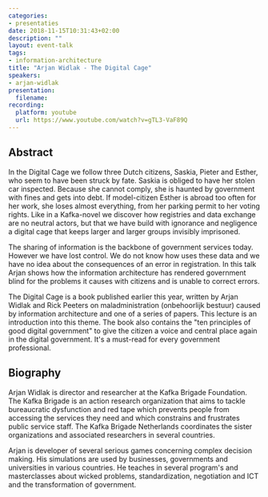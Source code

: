 ```yaml
---
categories:
- presentaties
date: 2018-11-15T10:31:43+02:00
description: ""
layout: event-talk
tags:
- information-architecture
title: "Arjan Widlak - The Digital Cage"
speakers:
- arjan-widlak
presentation:
  filename: 
recording:
  platform: youtube
  url: https://www.youtube.com/watch?v=gTL3-VaF89Q
---
```


## Abstract

In the Digital Cage we follow three Dutch citizens, Saskia, Pieter and Esther, who seem to have been struck by fate. Saskia is obliged to have her stolen car inspected. Because she cannot comply, she is haunted by government with fines and gets into debt. If model-citizen Esther is abroad too often for her work, she loses almost everything, from her parking permit to her voting rights. Like in a Kafka-novel we discover how registries and data exchange are no neutral actors, but that we have build with ignorance and negligence a digital cage that keeps larger and larger groups invisibly imprisoned.

The sharing of information is the backbone of government services today. However we have lost control. We do not know how uses these data and we have no idea about the consequences of an error in registration. In this talk Arjan shows how the information architecture has rendered government blind for the problems it causes with citizens and is unable to correct errors.

The Digital Cage is a book published earlier this year, written by Arjan Widlak and Rick Peeters on maladministration (onbehoorlijk bestuur) caused by information architecture and one of a series of papers. This lecture is an introduction into this theme. The book also contains the "ten principles of good digital government" to give the citizen a voice and central place again in the digital government. It's a must-read for every government professional.

## Biography

Arjan Widlak is director and researcher at the Kafka Brigade Foundation. The Kafka Brigade is an action research organization that aims to tackle bureaucratic dysfunction and red tape which prevents people from accessing the services they need and which constrains and frustrates public service staff. The Kafka Brigade Netherlands coordinates the sister organizations and associated researchers in several countries.

Arjan is developer of several serious games concerning complex decision making. His simulations are used by businesses, governments and universities in various countries. He teaches in several program's and masterclasses about wicked problems, standardization, negotiation and ICT and the transformation of government.